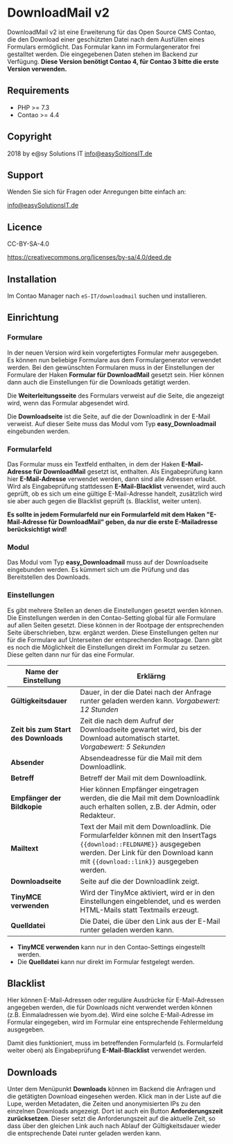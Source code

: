# DownloadMail v2

DownloadMail v2 ist eine Erweiterung für das Open Source CMS Contao, die den Download einer geschützten Datei nach dem
Ausfüllen eines Formulars ermöglicht. Das Formular kann im Formulargenerator frei gestalltet werden. Die eingegebenen
Daten stehen im Backend zur Verfügung. __Diese Version benötigt Contao 4, für Contao 3 bitte die erste Version verwenden.__


## Requirements

- PHP >= 7.3
- Contao >= 4.4


## Copyright

2018 by e@sy Solutions IT <info@easySoltionsIT.de>


## Support

Wenden Sie sich für Fragen oder Anregungen bitte einfach an:

info@easySolutionsIT.de


## Licence

CC-BY-SA-4.0

https://creativecommons.org/licenses/by-sa/4.0/deed.de


## Installation

Im Contao Manager nach `eS-IT/downloadmail` suchen und installieren.


## Einrichtung

### Formulare

In der neuen Version wird kein vorgefertigtes Formular mehr ausgegeben. Es können nun beliebige Formulare aus dem
Formulargenerator verwendet werden. Bei den gewünschten Formularen muss in der Einstellungen der Formulare der Haken
__Formular für DownloadMail__ gesetzt sein. Hier können dann auch die Einstellungen für die Downloads getätigt werden.

Die __Weiterleitungsseite__ des Formulars verweist auf die Seite, die angezeigt wird, wenn das Formular abgesendet
wird.

Die __Downloadseite__ ist die Seite, auf die der Downloadlink in der E-Mail verweist. Auf dieser Seite muss das Modul
vom Typ __easy_Downloadmail__ eingebunden werden.

### Formularfeld

Das Formular muss ein Textfeld enthalten, in dem der Haken __E-Mail-Adresse für DownloadMail__ gesetzt ist,
enthalten. Als Eingabeprüfung kann hier __E-Mail-Adresse__ verwendet werden, dann sind alle Adressen erlaubt. Wird
als Eingabeprüfung stattdessen __E-Mail-Blacklist__ verwendet, wird auch geprüft, ob es sich um eine gültige
E-Mail-Adresse handelt, zusätzlich wird sie aber auch gegen die Blacklist geprüft (s. Blacklist, weiter unten).

__Es sollte in jedem Formularfeld nur ein Formularfeld mit dem Haken "E-Mail-Adresse für DownloadMail" geben,
da nur die erste E-Mailadresse berücksichtigt wird!__

### Modul

Das Modul vom Typ __easy_Downloadmail__ muss auf der Downloadseite eingebunden werden. Es kümmert sich um die Prüfung
und das Bereitstellen des Downloads.

### Einstellungen

Es gibt mehrere Stellen an denen die Einstellungen gesetzt werden können. Die Einstellungen werden in den
Contao-Setting global für alle Formulare auf allen Seiten gesetzt. Diese können in der Rootpage der entsprechenden
Seite überschrieben, bzw. ergänzt werden. Diese Einstellungen gelten nur für die Formulare auf Unterseiten der
entsprechenden Rootpage. Dann gibt es noch die Möglichkeit die Einstellungen direkt im Formular zu setzen. Diese
gelten dann nur für das eine Formular.

| Name der Einstellung | Erklärng |
| -------------------- | -------- |
| __Gültigkeitsdauer__ | Dauer, in der die Datei nach der Anfrage runter geladen werden kann. _Vorgabewert: 12 Stunden_ |
| __Zeit bis zum Start des Downloads__ | Zeit die nach dem Aufruf der Downloadseite gewartet wird, bis der Download automatisch startet. _Vorgabewert: 5 Sekunden_ |
| __Absender__ | Absendeadresse für die Mail mit dem Downloadlink. |
| __Betreff__ | Betreff der Mail mit dem Downloadlink. |
| __Empfänger der Bildkopie__ | Hier können Empfänger eingetragen werden, die die Mail mit dem Downloadlink auch erhalten sollen, z.B. der Admin, oder Redakteur. |
| __Mailtext__ | Text der Mail mit dem Downloadlink. Die Formularfelder können mit den InsertTags `{{download::FELDNAME}}` ausgegeben werden. Der Link für den Download kann mit `{{download::link}}` ausgegeben werden. |
| __Downloadseite__ | Seite auf die der Downloadlink zeigt. |
| __TinyMCE verwenden__ | Wird der TinyMce aktiviert, wird er in den Einstellungen eingeblendet, und es werden HTML-Mails statt Textmails erzeugt. |
| __Quelldatei__ | Die Datei, die über den Link aus der E-Mail runter geladen werden kann. |

- __TinyMCE verwenden__ kann nur in den Contao-Settings eingestellt werden.
- Die __Quelldatei__ kann nur direkt im Formular festgelegt werden.


## Blacklist

Hier können E-Mail-Adressen oder reguläre Ausdrücke für E-Mail-Adressen angegeben werden, die für Downloads nicht
verwendet werden können (z.B. Einmaladressen wie byom.de). Wird eine solche E-Mail-Adresse im Formular eingegeben, wird
im Formular eine entsprechende Fehlermeldung ausgegeben.

Damit dies funktioniert, muss im betreffenden Formularfeld (s. Formularfeld weiter oben) als Eingabeprüfung
__E-Mail-Blacklist__ verwendet werden.


## Downloads

Unter dem Menüpunkt __Downloads__ können im Backend die Anfragen und die getätigten Download eingesehen werden. Klick
man in der Liste auf die Lupe, werden Metadaten, die Zeiten und anonymisierten IPs zu den einzelnen Downloads angezeigt.
Dort ist auch ein Button __Anforderungszeit zurücksetzen__. Dieser setzt die Anforderungszeit auf die aktuelle Zeit,
so dass über den gleichen Link auch nach Ablauf der Gültigkeitsdauer wieder die entsprechende Datei runter geladen
werden kann.
